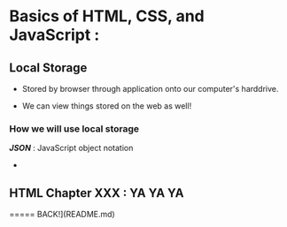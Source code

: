 # Basics of HTML, CSS, and JavaScript : 






## Local Storage

* Stored by browser through application onto our computer's harddrive.

* We can view things stored on the web as well!

### How we will use local storage

___JSON___ : JavaScript object notation

* 


## HTML Chapter XXX : YA YA YA

===== BACK!](README.md)